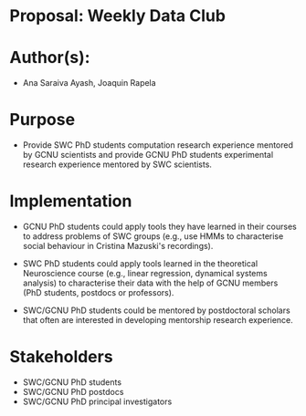 Proposal: Weekly Data Club
==========================

# Author(s):

- Ana Saraiva Ayash, Joaquin Rapela


# Purpose

- Provide SWC PhD students computation research experience mentored by GCNU scientists and
  provide GCNU PhD students experimental research experience mentored by SWC scientists.


# Implementation

- GCNU PhD students could apply tools they have learned in their courses to  address problems of SWC groups (e.g., use HMMs to characterise social behaviour in Cristina Mazuski's recordings).

- SWC PhD students could apply tools learned in the theoretical Neuroscience course (e.g., linear regression, dynamical systems analysis) to characterise their data with the help of GCNU members (PhD students, postdocs or professors).

- SWC/GCNU PhD students could be mentored by postdoctoral scholars that often are interested in developing mentorship research experience.

# Stakeholders

- SWC/GCNU PhD students
- SWC/GCNU PhD postdocs
- SWC/GCNU PhD principal investigators

